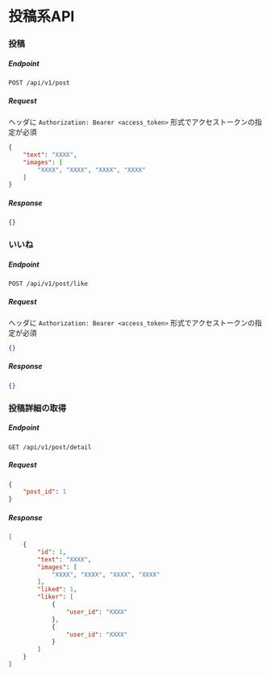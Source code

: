 # 投稿系API

### 投稿

##### Endpoint

```
POST /api/v1/post
```

##### Request

ヘッダに `Authorization: Bearer <access_token>` 形式でアクセストークンの指定が必須

```json
{
    "text": "XXXX",
    "images": [
        "XXXX", "XXXX", "XXXX", "XXXX"
    ]
}
```

##### Response

```json
{}
```

### いいね

##### Endpoint

```
POST /api/v1/post/like
```

##### Request

ヘッダに `Authorization: Bearer <access_token>` 形式でアクセストークンの指定が必須

```json
{}
```

##### Response

```json
{}
```

### 投稿詳細の取得

##### Endpoint

```
GET /api/v1/post/detail
```

##### Request

```json
{
    "post_id": 1
}
```

##### Response

```json
[
    {
        "id": 1,
        "text": "XXXX",
        "images": [
            "XXXX", "XXXX", "XXXX", "XXXX"
        ],
        "liked": 1,
        "liker": [
            {
                "user_id": "XXXX"
            },
            {
                "user_id": "XXXX"
            }
        ]
    }
]
```